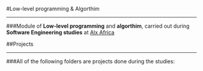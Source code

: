 #Low-level programming & Algorthim
___

###Module of **Low-level programming** and **algorthim**, carried out during **Software Engineering studies** at [Alx Africa](https://www.alxafrica.com/)

##Projects
___
###All of the following folders are projects done during the studies:
